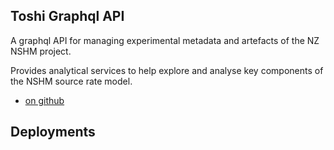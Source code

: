 ## Toshi Graphql API

A graphql API for managing experimental metadata and artefacts of the NZ NSHM project.

Provides analytical services to help explore and analyse key components of the NSHM source rate model.

 - [on github](https://github.com/GNS-Science/nshm-toshi-api)

## Deployments



